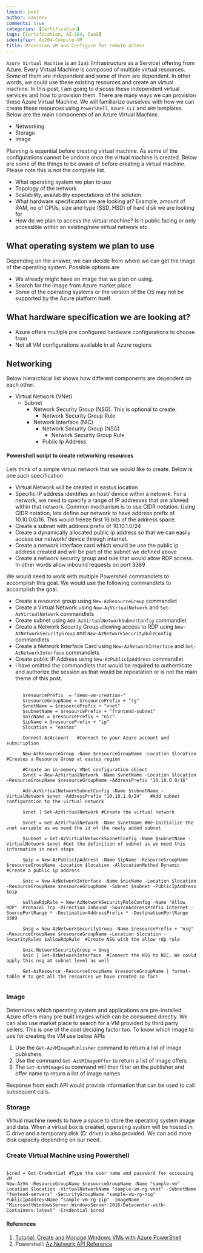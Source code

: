 ```yaml
---
layout: post
author: Sanjeev
comments: true
categories: [Certification]
tags: [Certification, AZ-204, IaaS]
identifier: Az204-Compute-VM
title: Provision VM and Configure for remote access
---
```


``Azure Virtual Machine`` is an ``IaaS`` (Infrastructure as a Service) offering from Azure. Every Virtual Machine is composed of multiple virtual resources. Some of them are independent and some of them are dependent. In other words, we could use these existing resources and create an virtual machine. In this post, I am going to discuss these independent virtual services and how to provision them. There are many ways we can provision these Azure Virtual Machine. We will familiarize ourselves with how we can create these resources using ``PowerShell``, ``Azure CLI`` and ``ARM`` templates. Below are the main components of an Azure Virtual Machine.

+ Networking
+ Storage
+ Image

Planning is essential before creating virtual machine. As some of the configurations cannot be undone once the virtual machine is created. Below are some of the things to be aware of before creating a virtual machine. Please note this is not the complete list.
+ What operating system we plan to use
+ Topology of the network
+ Scalability, availability expectations of the solution
+ What hardware specification we are looking at? Example, amount of RAM, no of CPUs, size and type (SSD, HSD) of hard disk we are looking for
+ How do we plan to access the virtual machine? Is it public facing or only accessible within an existing/new virtual network etc..

## What operating system we plan to use
Depending on the answer, we can decide from where we can get the image of the operating system. Possible options are
+ We already might have an image that we plan on using.
+ Search for the image from Azure market place.
+ Some of the operating systems or the version of the OS may not be supported by the Azure platform itself.

## What hardware specification we are looking at?
+ Azure offers multiple pre configured hardware configurations to choose from
+ Not all VM configurations available in all Azure regions

## Networking
Below hierarchical list shows how different components are dependent on each other.

+ Virtual Network (VNet)
  + Subnet
    + Network Security Group (NSG). This is optional to create.
       + Network Security Group Rule
    + Network Interface (NIC)
      + Network Security Group (NSG)
        + Network Security Group Rule
      + Public Ip Address

#### Powershell script to create networking resources
Lets think of a simple virtual network that we would like to create. Below is one such specification
- Virtual Network will be created in eastus location
- Specific IP address identifies an host/ device within a netowrk. For a network, we need to specify a range of IP addresses that are allowed within that network. Common mechanism is to use CIDR notation. Using CIDR notation, lets define our network to have address prefix of 10.10.0.0/16. This would freeze first 16 bits of the address space. 
- Create a subnet with address prefix of 10.10.1.0/24
- Create a dynamically allocated public ip address so that we can easily access our network/ device through internet.
- Create a network interface card which would be use the public ip address created and will be part of the subnet we defined above
- Create a network security group and rule that would allow RDP access. In other words allow inbound requests on port 3389

We would need to work with multiple Powershell commandlets to accomplish this goal. We would use the following commandlets to accomplish the goal.
+ Create a resource group using ```New-AzResourceGroup``` commandlet
+ Create a Virtual Network using ```New-AzVirtualNetwork``` and ```Set-AzVirtualNetwork``` commandlets
+ Create subnet using ```Add-AzVirtualNetworkSubnetConfig``` commandlet
+ Create a Network Security Group allowing access to RDP using ```New-AzNetworkSecurityGroup``` and ```New-AzNetworkSecurityRuleConfig``` commandlets 
+ Create a Network Interface Card using ```New-AzNetworkInterface``` and ```Set-AzNetworkInterface``` commandlets
+ Create public IP Address using ```New-AzPublicIpAddress``` commandlet
+ I have omitted the commandlets that would be required to authenticate and authorize the session as that would be repeatation or is not the main theme of this post. 

<pre>
    <code class="powershell">
      $resourcePrefix  = "demo-vm-creation-"
      $resourceGroupName = $resourcePrefix + "rg"
      $vnetName = $resourcePrefix + "vnet"
      $subnetName = $resourcePrefix + "frontend-subnet"
      $nicName = $resourcePrefix + "nic"
      $ipName = $resourcePrefix + "ip"
      $location = "eastus"

      Connect-AzAccount   #Connect to your Azure account and subscription

      New-AzResourceGroup -Name $resourceGroupName -Location $location   #Creates a Resource Group at eastus region

      #Create an in-memory VNet configuration object
      $vnet = New-AzVirtualNetwork -Name $vnetName -Location $location  -ResourceGroupName $resourceGroupName -AddressPrefix "10.10.0.0/16"    

      Add-AzVirtualNetworkSubnetConfig -Name $subnetName -VirtualNetwork $vnet -AddressPrefix "10.10.1.0/24"   #Add subnet configuration to the virtual network

      $vnet | Set-AzVirtualNetwork #Create the virtual network

      $vnet = Get-AzVirtualNetwork -Name $vnetName #Re-initialize the vnet variable as we need the id of the newly added subnet

      $subnet = Get-AzVirtualNetworkSubnetConfig -Name $subnetName -VirtualNetwork $vnet #Get the definition of subnet as we need this information in next steps

      $pip = New-AzPublicIpAddress -Name $ipName -ResourceGroupName $resourceGroupName -Location $location -AllocationMethod Dynamic  #Create a public ip address

      $nic = New-AzNetworkInterface -Name $nicName -Location $location -ResourceGroupName $resourceGroupName -Subnet $subnet -PublicIpAddress $pip

      $allowRdpRule = New-AzNetworkSecurityRuleConfig -Name "Allow RDP" -Protocol Tcp -Direction Inbound -SourceAddressPrefix Internet -SourcePortRange * -DestinationAddressPrefix * -DestinationPortRange 3389

      $nsg = New-AzNetworkSecurityGroup -Name $resourcePrefix + "nsg" -ResourceGroupName $resourceGroupName -Location $location -SecurityRules $allowRdpRule  #Create NSG with the allow rdp rule

      $nic.NetworkSecurityGroup = $nsg
      $nic | Set-AzNetworkInterface  #Connect the NSG to NIC. We could apply this nsg at subnet level as well

      Get-AzResource -ResourceGroupName $resourceGroupName | format-table # to get all the resources we have created so far!
      </code>
</pre>

### Image

Determines which operating system and applications are pre-installed. Azure offers many pre built images which can be consumed directly. We can also use market place to search for a VM provided by third party sellers. This is one of the cost deciding factor too. To know which Image to use for creating the VM use below APIs

1. Use the ```Get-AzVMImagePublisher``` command to return a list of image publishers:
1. Use the command ```Get-AzVMImageOffer``` to return a list of image offers
1. The ```Get-AzVMImageSku``` command will then filter on the publisher and offer name to return a list of image names

Response from each API would provide information that can be used to call subsequent calls. 

### Storage

Virtual machine needs to have a space to store the operating system image and data. When a virtual box is created, operating system will be hosted in C drive and a temporary disk (D: drive) is also provided. We can add more disk capacity depending on our need.

### Create Virtual Machine using Powershell

<pre><code class="powershell">
$cred = Get-Credential #Type the user name and password for accessing VM
New-AzVm -ResourceGroupName $resourceGroupName -Name "sample-vm" -Location $location -VirtualNetworkName "sample-vm-rg-vnet" -SubnetName "fontend-servers" -SecurityGroupName "sample-vm-rg-nsg" PublicIpAddressName "sample-vm-rg-pip" -ImageName "MicrosoftWindowsServer:WindowsServer:2016-Datacenter-with-Containers:latest" -Credential $cred
</code></pre>

#### References
1. [Tutorial: Create and Manage Windows VMs with Azure PowerShell](https://docs.microsoft.com/en-us/azure/virtual-machines/windows/tutorial-manage-vm?WT.mc_id=thomasmaurer-blog-thmaure)
1. Powershell: [Az.Network API Reference](https://docs.microsoft.com/en-us/powershell/module/az.network/?view=azps-4.3.0)

<script>hljs.initHighlightingOnLoad();</script>
